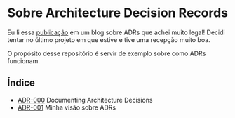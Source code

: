 # Sobre Architecture Decision Records

Eu li essa [publicação][post] em um blog sobre ADRs que achei muito legal!
Decidi tentar no último projeto em que estive e tive uma recepção muito
boa.

O propósito desse repositório é servir de exemplo sobre como ADRs
funcionam.

## Índice

* [ADR-000](/ADR-000-blog-post.md) Documenting Architecture Decisions
* [ADR-001](/ADR-001-ptBR.md) Minha visão sobre ADRs

[post]: http://thinkrelevance.com/blog/2011/11/15/documenting-architecture-decisions
